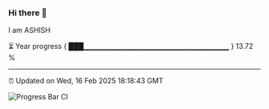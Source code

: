 ### Hi there 👋

I am ASHISH

⏳ Year progress { ███▁▁▁▁▁▁▁▁▁▁▁▁▁▁▁▁▁▁▁▁▁▁▁▁▁▁▁ } 13.72 %

---

⏰ Updated on Wed, 16 Feb 2025 18:18:43 GMT

![Progress Bar CI](https://github.com/liununu/liununu/workflows/Progress%20Bar%20CI/badge.svg)

